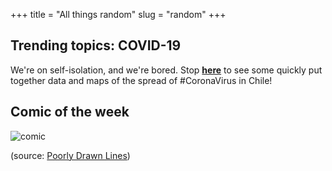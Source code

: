 +++ 
title = "All things random"
slug = "random"
+++

## Trending topics: COVID-19

We're on self-isolation, and we're bored. Stop **[here](http://www.magdalenabennett.com/covid)** to see some quickly put together data and maps of the spread of #CoronaVirus in Chile!

## Comic of the week

![comic](/images/so-many-ideas.png?raw=true)

(source: [Poorly Drawn Lines](http://www.poorlydrawnlines.com/comic/so-many-ideas/))

